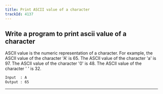 ```yaml
---
title: Print ASCII value of a character
trackId: 4137
---
```


## Write a program to print ascii value of a character

ASCII value is the numeric representation of a character. For example, the ASCII value of the character 'A' is 65. The ASCII value of the character 'a' is 97. The ASCII value of the character '0' is 48. The ASCII value of the character ' ' is 32.

```txt
Input  : A
Output : 65
```

---
